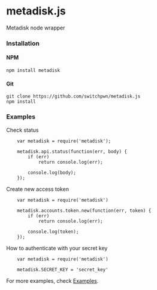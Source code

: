 metadisk.js
===========

Metadisk node wrapper

### Installation
#### NPM
```
npm install metadisk
```

#### Git
```
git clone https://github.com/switchpwn/metadisk.js
npm install
```

### Examples
Check status
```
	var metadisk = require('metadisk');

	metadisk.api.status(function(err, body) {
		if (err)
			return console.log(err);

		console.log(body);
	});
```

Create new access token
```
	var metadisk = require('metadisk')

	metadisk.accounts.token.new(function(err, token) {
		if (err)
			return console.log(err);

		console.log(token);
	});
```

How to authenticate with your secret key
```
	var metadisk = require('metadisk')

	metadisk.SECRET_KEY = 'secret_key'
```

For more examples, check [Examples](https://github.com/switchpwn/metadisk.js/tree/master/examples).